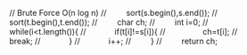 // Brute Force O(n log n)
//         sort(s.begin(),s.end());
//         sort(t.begin(),t.end());
//         char ch;
//         int i=0;
//         while(i<t.length()){
//             if(t[i]!=s[i]){
//                  ch=t[i];
//                 break;
//             }
//             i++;
//         }
//         return ch;